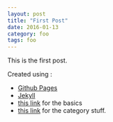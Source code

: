 ```yaml
---
layout: post
title: "First Post"
date: 2016-01-13
category: foo
tags: foo
---
```

This is the first post. 

Created using : 

* [Github Pages](http://pages.github.com)
* [Jekyll](http://jekyllrb.com) 
* [this link](http://jmcglone.com/guides/github-pages/) for the basics
* [this link](http://www.minddust.com/post/tags-and-categories-on-github-pages/) for the category stuff. 

